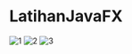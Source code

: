 # LatihanJavaFX

![1](https://user-images.githubusercontent.com/26250400/31867255-3259d7fe-b7b6-11e7-9420-8f7616998978.JPG)
![2](https://user-images.githubusercontent.com/26250400/31867256-328f508c-b7b6-11e7-967f-265449465cea.JPG)
![3](https://user-images.githubusercontent.com/26250400/31867257-32cfac4a-b7b6-11e7-876b-79df7b5175d1.JPG)
